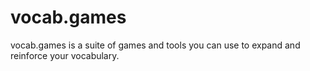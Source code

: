 # vocab.games
vocab.games is a suite of games and tools you can use to expand and reinforce your vocabulary.
